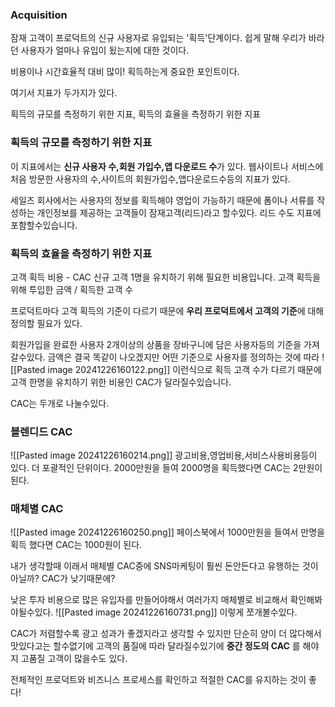 ### Acquisition
잠재 고객이 프로덕트의 신규 사용자로 유입되는 '획득'단계이다.
쉽게 말해 우리가 바라던 사용자가 얼마나 유입이 됬는지에 대한 것이다.

비용이나 시간효율적 대비 많이! 획득하는게 중요한 포인트이다.

여기서 지표가 두가지가 있다.

획득의 규모를 측정하기 위한 지표, 획득의 효율을 측정하기 위한 지표

### 획득의 규모를 측정하기 위한 지표
이 지표에서는 **신규 사용자 수,회원 가입수,앱 다운로드 수**가 있다. 
웹사이트나 서비스에 처음 방문한 사용자의 수,사이트의 회원가입수,앱다운로드수등의 지표가 있다.

세일즈 회사에서는 사용자의 정보를 획득해야 영업이 가능하기 때문에 폼이나 서류를 작성하는 개인정보를 제공하는 고객들이 잠재고객(리드)라고 할수있다.
리드 수도 지표에 포함할수있습니다.

###  획득의 효율을 측정하기 위한 지표
고객 획득 비용 - CAC
신규 고객 1명을 유치하기 위해 필요한 비용입니다.
고객 획득을 위해 투입한 금액 / 획득한 고객 수 

프로덕트마다 고객 획득의 기준이 다르기 때문에 **우리 프로덕트에서 고객의 기준**에 대해 정의할 필요가 있다.

회원가입을 완료한 사용자
2개이상의 상품을 장바구니에 담은 사용자등의 기준을 가져갈수있다.
금액은 결국 똑같이 나오겠지만 어떤 기준으로 사용자를 정의하는 것에 따라
![[Pasted image 20241226160122.png]]
이런식으로 획득 고객 수가 다르기 때문에 고객 한명을 유치하기 위한 비용인 CAC가 달라질수있습니다.


CAC는 두개로 나눌수있다.
### 블렌디드 CAC
![[Pasted image 20241226160214.png]]
광고비용,영업비용,서비스사용비용등이 있다. 더 포괄적인 단위이다.
2000만원을 들여 2000명을 획득했다면 CAC는 2만원이 된다.


### 매체별 CAC
![[Pasted image 20241226160250.png]]
페이스북에서 1000만원을 들여서 만명을 획득 했다면 CAC는 1000원이 된다.

내가 생각할때 이래서 매체별 CAC중에 SNS마케팅이 훨씬 돈안든다고 유행하는 것이 아닐까? CAC가 낮기때문에?

낮은 투자 비용으로 많은 유입자를 만들어야해서 여러가지 매체별로 비교해서 확인해봐야될수있다.
![[Pasted image 20241226160731.png]]
이렇게 쪼개볼수있다.

CAC가 저렴할수록 광고 성과가 좋겠지라고 생각할 수 있지만 단순히 양이 더 많다해서 맛있다고는 할수없기에 고객의 품질에 따라 달라질수있기에 **중간 정도의 CAC** 를 해야지 고품질 고객이 많을수도 있다.

전체적인 프로덕트와 비즈니스 프로세스를 확인하고 적절한 CAC를 유지하는 것이 좋다!